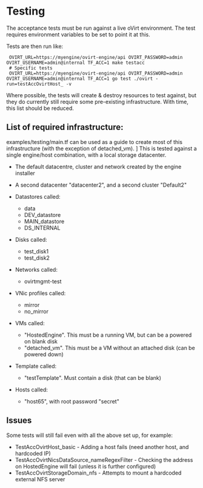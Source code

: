 Testing
=======

The acceptance tests must be run against a live oVirt environment. The test requires environment variables to be set to point it at this.

Tests are then run like:
```
 OVIRT_URL=https://myengine/ovirt-engine/api OVIRT_PASSWORD=admin OVIRT_USERNAME=admin@internal TF_ACC=1 make testacc
 # Specific tests
 OVIRT_URL=https://myengine/ovirt-engine/api OVIRT_PASSWORD=admin OVIRT_USERNAME=admin@internal TF_ACC=1 go test ./ovirt -run=testAccOvirtHost_ -v
```


Where possible, the tests will create & destroy resources to test against, but they do currently still require some pre-existing
 infrastructure. With time, this list should be reduced. 

List of required infrastructure:
--------------------------------
examples/testing/main.tf can be used as a guide to create most of this infrastructure (with the exception of detached_vm). ]
This is tested against a single engine/host combination, with a local storage datacenter.   

* The default datacentre, cluster and network created by the engine installer
* A second datacenter "datacenter2", and a second cluster "Default2" 

* Datastores called:
  * data
  * DEV_datastore
  * MAIN_datastore
  * DS_INTERNAL
  
* Disks called:
  * test_disk1
  * test_disk2
  
* Networks called:
  * ovirtmgmt-test
  
* VNic profiles called:
  * mirror
  * no_mirror
  
* VMs called:
  * "HostedEngine". This must be a running VM, but can be a powered on blank disk
  * "detached_vm". This must be a VM without an attached disk (can be powered down)
  
* Template called:
  * "testTemplate". Must contain a disk (that can be blank)
  
* Hosts called:
  * "host65", with root password "secret"
  
Issues
------
Some tests will still fail even with all the above set up, for example:
* TestAccOvirtHost_basic - Adding a host fails (need another host, and hardcoded IP)
* TestAccOvirtNicsDataSource_nameRegexFilter - Checking the address on HostedEngine will fail (unless it is further configured)
* TestAccOvirtStorageDomain_nfs - Attempts to mount a hardcoded external NFS server
